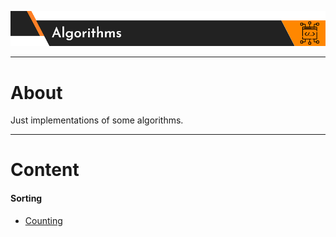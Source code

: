 ![](https://raw.githubusercontent.com/EduardoRotundaro/algorithms/master/README/head.png)

---

# About
Just implementations of some algorithms.

---

# Content

#### Sorting

* [Counting](https://github.com/EduardoRotundaro/algorithms/blob/master/src/sorting/counting.cpp)
